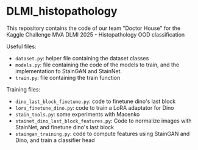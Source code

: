 # DLMI_histopathology

This repository contains the code of our team "Doctor House" for the Kaggle Challenge MVA DLMI 2025 - Histopathology OOD classification

Useful files:
- `dataset.py`: helper file containing the dataset classes
- `models.py`: file containing the code of the models to train, and the implementation fo StainGAN and StainNet.
- `train.py`: file containing the train function

Training files:
- `dino_last_block_finetune.py`: code to finetune dino's last block
- `lora_finetune_dino.py`: code to train a LoRA adaptator for Dino 
- `stain_tools.py`: some experiments with Macenko
- `stainet_dino_last_block_features.py`: Code to normalize images with StainNet, and finetune dino's last block
- `staingan_training.py`: code to compute features using StainGAN and Dino, and train a classifier head 
